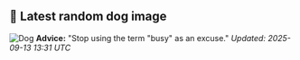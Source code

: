 ## 🐶 Latest random dog image
![Dog](https://images.dog.ceo/breeds/kelpie/n02105412_6770.jpg)
**Advice:** "Stop using the term "busy" as an excuse."
*Updated: 2025-09-13 13:31 UTC*
